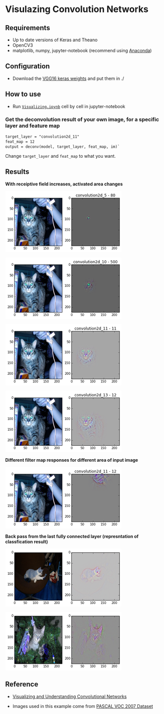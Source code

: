 # Visulazing Convolution Networks

## Requirements

- Up to date versions of Keras and Theano
- OpenCV3
- matplotlib, numpy, jupyter-notebook (recommend using [Anaconda](https://www.continuum.io/downloads))

## Configuration
- Download the [VGG16 keras weights](https://gist.github.com/baraldilorenzo/07d7802847aaad0a35d3) and put them in ./

## How to use
- Run [`Visualizing.ipynb`](./Visualizing.ipynb) cell by cell in jupyter-notebook


### Get the deconvolution result of your own image, for a specific layer and feature map

    target_layer = "convolution2d_11"
    feat_map = 12
    output = deconv(model, target_layer, feat_map, im)`
Change `target_layer` and `feat_map` to what you want.


## Results
**With receiptive field increases, activated area changes**

![conv1.png](./Figures/conv1.png)  

![conv2.png](./Figures/conv2.png)  

![conv3.png](./Figures/conv3.png)  

![conv4.png](./Figures/conv4.png)  

**Different filter map responses for different area of input image**

![convAnother.png](./Figures/convAnother.png)  

**Back pass from the last fully connected layer (represntation of classfication result)**

![convCat1.png](./Figures/convCat1.png)  

![convCat2.png](./Figures/convCat2.png)  

## Reference

- [Visualizing and Understanding Convolutional Networks](https://arxiv.org/pdf/1311.2901v1.pdf)

- Images used in this example come from [PASCAL VOC 2007 Dataset ](http://host.robots.ox.ac.uk/pascal/VOC/)
